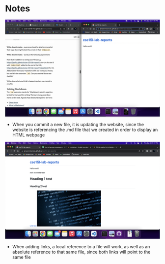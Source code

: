 # Notes
![](0-1.png)

- When you commit a new file, it is updating the website, since the website is referencing the .md file that we created in order to display an HTML webpage

![](0-2.png)

- When adding links, a local reference to a file will work, as well as an absolute reference to that same file, since both links will point to the same file